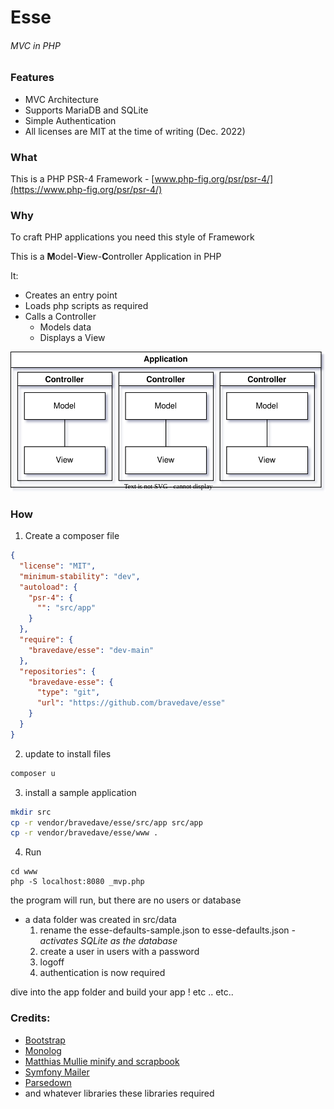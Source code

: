 # Esse

###### MVC in PHP

### Features

* MVC Architecture
* Supports MariaDB and SQLite
* Simple Authentication
* All licenses are MIT at the time of writing (Dec. 2022)

### What

This is a PHP PSR-4 Framework - [www.php-fig.org/psr/psr-4/](https://www.php-fig.org/psr/psr-4/)

### Why

To craft PHP applications you need this style of Framework

This is a **M**odel-**V**iew-**C**ontroller Application in PHP

It:
* Creates an entry point
* Loads php scripts as required
* Calls a Controller
   * Models data
   * Displays a View

![foo](application.drawio.svg "MVC")

### How

1. Create a composer file

```json
{
  "license": "MIT",
  "minimum-stability": "dev",
  "autoload": {
    "psr-4": {
      "": "src/app"
    }
  },
  "require": {
    "bravedave/esse": "dev-main"
  },
  "repositories": {
    "bravedave-esse": {
      "type": "git",
      "url": "https://github.com/bravedave/esse"
    }
  }
}
```

2. update to install files

```bash
composer u
```

3. install a sample application
```bash
mkdir src
cp -r vendor/bravedave/esse/src/app src/app
cp -r vendor/bravedave/esse/www .
```

4. Run

```
cd www
php -S localhost:8080 _mvp.php
```

the program will run, but there are no users or database

* a data folder was created in src/data
  1. rename the esse-defaults-sample.json to esse-defaults.json <em>- activates SQLite as the database</em>
  2. create a user in users with a password
  3. logoff
  4. authentication is now required

dive into the app folder and build your app ! etc .. etc..

### Credits:

* [Bootstrap](https://getbootstrap.com)
* [Monolog](https://seldaek.github.io/monolog/)
* [Matthias Mullie minify and scrapbook](https://github.com/matthiasmullie)
* [Symfony Mailer](https://github.com/symfony/mailer)
* [Parsedown](https://parsedown.org/)
* and whatever libraries these libraries required
